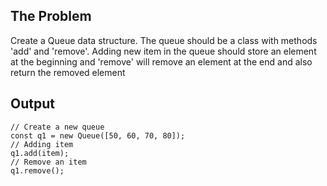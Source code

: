 ## The Problem
Create a Queue data structure. The queue should be a class with methods 'add' and 'remove'. Adding new item in the queue should store an element at the beginning and 'remove' will remove an element at the end and also return the removed element

## Output
```
// Create a new queue
const q1 = new Queue([50, 60, 70, 80]);
// Adding item
q1.add(item);
// Remove an item
q1.remove();
```
